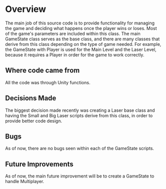 # Overview
The main job of this source code is to provide functionality for managing the game and deciding what happens once the player wins or loses.
Most of the game's parameters are included within this class. The main GameState class serves as the base class, and there are many
classes that derive from this class depending on the type of game needed. For example, the GameState with Player is used for the Main Level
and the Laser Level, because it requires a Player in order for the game to work correctly.
 
## Where code came from
All the code was through Unity functions.
 
## Decisions Made
The biggest decision made recently was creating a Laser base class and having the Small and Big Laser scripts derive from this class, in order to provide better code design.
 
## Bugs
As of now, there are no bugs seen within each of the GameState scripts.
 
## Future Improvements
As of now, the main future improvement will be to create a GameState to handle Multiplayer.
